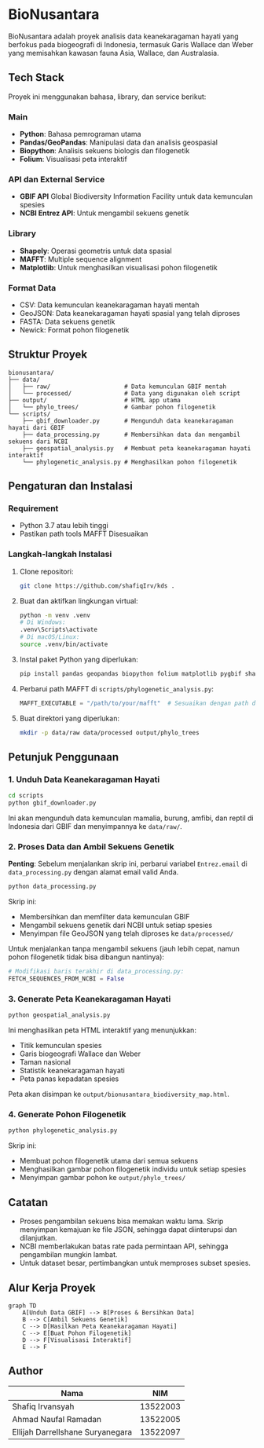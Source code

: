 # BioNusantara
BioNusantara adalah proyek analisis data keanekaragaman hayati yang berfokus pada biogeografi di Indonesia, termasuk Garis Wallace dan Weber yang memisahkan kawasan fauna Asia, Wallace, dan Australasia.

## Tech Stack

Proyek ini menggunakan bahasa, library, dan service berikut:

### Main
- **Python**: Bahasa pemrograman utama
- **Pandas/GeoPandas**: Manipulasi data dan analisis geospasial
- **Biopython**: Analisis sekuens biologis dan filogenetik
- **Folium**: Visualisasi peta interaktif

### API dan External Service
- **GBIF API** Global Biodiversity Information Facility untuk data kemunculan spesies
- **NCBI Entrez API**: Untuk mengambil sekuens genetik

### Library
- **Shapely**: Operasi geometris untuk data spasial
- **MAFFT**: Multiple sequence alignment 
- **Matplotlib**: Untuk menghasilkan visualisasi pohon filogenetik

### Format Data
- CSV: Data kemunculan keanekaragaman hayati mentah
- GeoJSON: Data keanekaragaman hayati spasial yang telah diproses
- FASTA: Data sekuens genetik
- Newick: Format pohon filogenetik

## Struktur Proyek

```
bionusantara/
├── data/
│   ├── raw/                     # Data kemunculan GBIF mentah
│   └── processed/               # Data yang digunakan oleh script
├── output/                      # HTML app utama
│   └── phylo_trees/             # Gambar pohon filogenetik
└── scripts/   
    ├── gbif_downloader.py       # Mengunduh data keanekaragaman hayati dari GBIF
    ├── data_processing.py       # Membersihkan data dan mengambil sekuens dari NCBI
    ├── geospatial_analysis.py   # Membuat peta keanekaragaman hayati interaktif
    └── phylogenetic_analysis.py # Menghasilkan pohon filogenetik
```

## Pengaturan dan Instalasi

### Requirement
- Python 3.7 atau lebih tinggi
- Pastikan path tools MAFFT Disesuaikan

### Langkah-langkah Instalasi

1. Clone repositori:
   ```bash
   git clone https://github.com/shafiqIrv/kds .
   ```

2. Buat dan aktifkan lingkungan virtual:
   ```bash
   python -m venv .venv
   # Di Windows:
   .venv\Scripts\activate
   # Di macOS/Linux:
   source .venv/bin/activate
   ```

3. Instal paket Python yang diperlukan:
   ```bash
   pip install pandas geopandas biopython folium matplotlib pygbif shapely
   ```


4. Perbarui path MAFFT di `scripts/phylogenetic_analysis.py`:
   ```python
   MAFFT_EXECUTABLE = "/path/to/your/mafft"  # Sesuaikan dengan path di device Anda
   ```

6. Buat direktori yang diperlukan:
   ```bash
   mkdir -p data/raw data/processed output/phylo_trees
   ```

## Petunjuk Penggunaan

### 1. Unduh Data Keanekaragaman Hayati

```bash
cd scripts
python gbif_downloader.py
```

Ini akan mengunduh data kemunculan mamalia, burung, amfibi, dan reptil di Indonesia dari GBIF dan menyimpannya ke `data/raw/`.

### 2. Proses Data dan Ambil Sekuens Genetik

**Penting**: Sebelum menjalankan skrip ini, perbarui variabel `Entrez.email` di `data_processing.py` dengan alamat email valid Anda.

```bash
python data_processing.py
```

Skrip ini:
- Membersihkan dan memfilter data kemunculan GBIF
- Mengambil sekuens genetik dari NCBI untuk setiap spesies
- Menyimpan file GeoJSON yang telah diproses ke `data/processed/`

Untuk menjalankan tanpa mengambil sekuens (jauh lebih cepat, namun pohon filogenetik tidak bisa dibangun nantinya):
```python
# Modifikasi baris terakhir di data_processing.py:
FETCH_SEQUENCES_FROM_NCBI = False
```

### 3. Generate Peta Keanekaragaman Hayati

```bash
python geospatial_analysis.py
```

Ini menghasilkan peta HTML interaktif yang menunjukkan:
- Titik kemunculan spesies
- Garis biogeografi Wallace dan Weber
- Taman nasional
- Statistik keanekaragaman hayati
- Peta panas kepadatan spesies

Peta akan disimpan ke `output/bionusantara_biodiversity_map.html`.

### 4. Generate Pohon Filogenetik

```bash
python phylogenetic_analysis.py
```

Skrip ini:
- Membuat pohon filogenetik utama dari semua sekuens
- Menghasilkan gambar pohon filogenetik individu untuk setiap spesies
- Menyimpan gambar pohon ke `output/phylo_trees/`

## Catatan

- Proses pengambilan sekuens bisa memakan waktu lama. Skrip menyimpan kemajuan ke file JSON, sehingga dapat diinterupsi dan dilanjutkan.
- NCBI memberlakukan batas rate pada permintaan API, sehingga pengambilan mungkin lambat.
- Untuk dataset besar, pertimbangkan untuk memproses subset spesies.

## Alur Kerja Proyek

```mermaid
graph TD
    A[Unduh Data GBIF] --> B[Proses & Bersihkan Data]
    B --> C[Ambil Sekuens Genetik]
    C --> D[Hasilkan Peta Keanekaragaman Hayati]
    C --> E[Buat Pohon Filogenetik]
    D --> F[Visualisasi Interaktif]
    E --> F
```


## Author

| Nama | NIM |
|------|-----|
| Shafiq Irvansyah | 13522003 |
| Ahmad Naufal Ramadan | 13522005 |
| Ellijah Darrellshane Suryanegara | 13522097 |